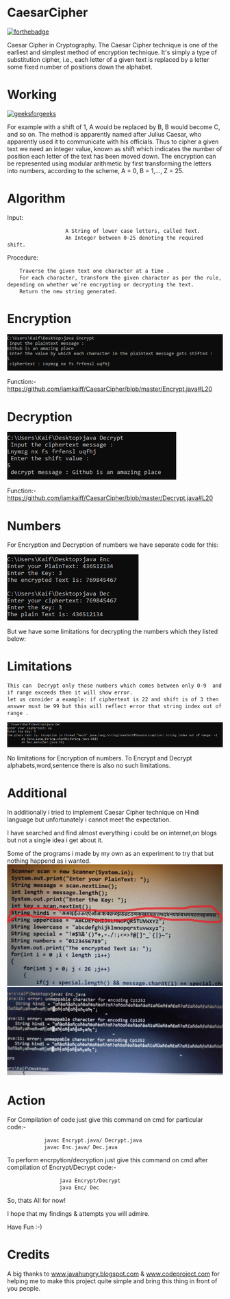 # CaesarCipher
[![forthebadge](https://forthebadge.com/images/badges/made-with-java.svg)](https://forthebadge.com)


Caesar Cipher in Cryptography. The Caesar Cipher technique is one of the earliest and simplest method of encryption technique. It's simply a type of substitution cipher, i.e., each letter of a given text is replaced by a letter some fixed number of positions down the alphabet.

# Working
[![geeksforgeeks](https://media.geeksforgeeks.org/wp-content/uploads/ceaserCipher.png)](https://www.geeksforgeeks.org/caesar-cipher-in-cryptography/)

For example with a shift of 1, A would be replaced by B, B would become C, and so on. The method is apparently named after Julius Caesar, who apparently used it to communicate with his officials.
Thus to cipher a given text we need an integer value, known as shift which indicates the number of position each letter of the text has been moved down.
The encryption can be represented using modular arithmetic by first transforming the letters into numbers, according to the scheme, A = 0, B = 1,…, Z = 25. 


# Algorithm
Input:

                       A String of lower case letters, called Text.
                       An Integer between 0-25 denoting the required shift.
Procedure:

        Traverse the given text one character at a time .
        For each character, transform the given character as per the rule, depending on whether we’re encrypting or decrypting the text.
        Return the new string generated.

# Encryption
![](svg/enc.png)

Function:- https://github.com/iamkaiff/CaesarCipher/blob/master/Encrypt.java#L20 

# Decryption
![](svg/dec.png)

Function:- https://github.com/iamkaiff/CaesarCipher/blob/master/Decrypt.java#L20

# Numbers 
For Encryption and Decryption of numbers we have seperate code for this:

![](svg/Num.png)

But we have some limitations for decrypting the numbers which they listed below:
# Limitations

    This can  Decrypt only those numbers which comes between only 0-9  and if range exceeds then it will show error.
    let us consider a example: if ciphertext is 22 and shift is of 3 then answer must be 99 but this will reflect error that string index out of range .
![](svg/numm.png)

No limitations for Encryption of numbers.
To Encrypt and Decrypt alphabets,word,sentence there is also no such limitations.
# Additional
In additionally i tried to implement Caesar Cipher technique on Hindi language but unfortunately i cannot meet the expectation.

I have searched and find almost everything i could be on internet,on blogs but not a single idea i get about it.

Some of the programs i made by my own as an experiment to try that but nothing happend as i wanted.
![](svg/h1.jpeg)
![](svg/h2.jpeg)
# Action
For Compilation of code just give this command on cmd for particular code:-

                javac Encrypt.java/ Decrypt.java
                javac Enc.java/ Dec.java
To perform encrpytion/decryption just give this command on cmd after compilation of Encrypt/Decrypt code:- 

                     java Encrypt/Decrypt
                     java Enc/ Dec
                    
So, thats All for now!

I hope that my findings & attempts you will admire.

Have Fun :-)

# Credits
A big thanks to www.javahungry.blogspot.com & www.codeproject.com for helping me to make this project quite simple and bring this thing in front of you people.
